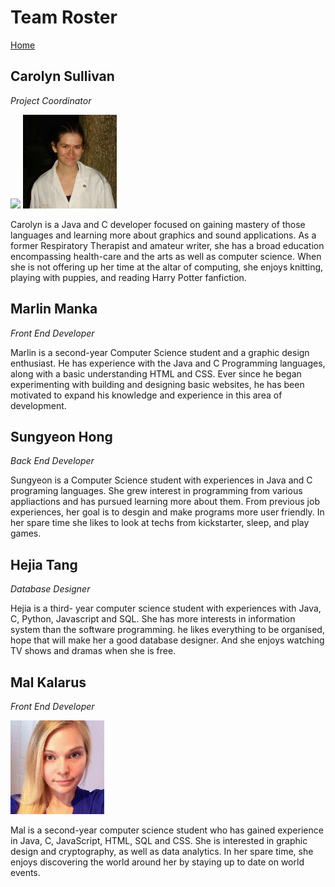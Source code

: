 # Team Roster

[Home](README.md)   

## Carolyn Sullivan
*Project Coordinator*

<img src = "https://cloud.githubusercontent.com/assets/21330692/22357757/4f84779e-e408-11e6-95ef-7641ed90fc26.jpg">
<img src = "https://github.com/MalKalarus/Group20/blob/master/images/Untitled%20design.jpg">

Carolyn is a Java and C developer focused on gaining mastery of those languages and learning more about graphics and sound applications.  As a former Respiratory Therapist and amateur writer, she has a broad education encompassing health-care and the arts as well as computer science.  When she is not offering up her time at the altar of computing, she enjoys knitting, playing with puppies, and reading Harry Potter fanfiction.

## Marlin Manka
*Front End Developer*

Marlin is a second-year Computer Science student and a graphic design enthusiast. He has experience with the Java and C Programming languages, along with a basic understanding HTML and CSS. Ever since he began experimenting with building and designing basic websites, he has been motivated to expand his knowledge and experience in this area of development. 

## Sungyeon Hong
*Back End Developer*

Sungyeon is a Computer Science student with experiences in Java and C programing languages. She grew interest in programming from various appliactions and has pursued learning more about them. From previous job experiences, her goal is to desgin and make programs more user friendly. In her spare time she likes to look at techs from kickstarter, sleep, and play games.

## Hejia Tang
*Database Designer*

Hejia is a third- year computer science student with experiences with Java, C, Python, Javascript and SQL. She has more interests in information system than the software programming. he likes everything to be organised, hope that will make her a good database designer. And she enjoys watching TV shows and dramas when she is free.

## Mal Kalarus
*Front End Developer*

<img src = "/images/Mal-Photo.jpg">

Mal is a second-year computer science student who has gained experience in Java, C, JavaScript, HTML, SQL and CSS. She is interested in graphic design and cryptography, as well as data analytics. In her spare time, she enjoys discovering the world around her by staying up to date on world events.
